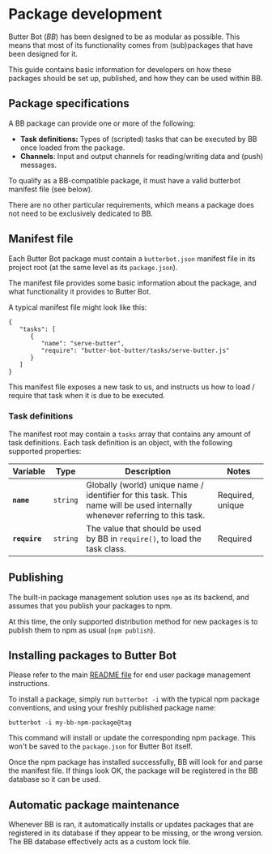 # Package development

Butter Bot (*BB*) has been designed to be as modular as possible. This means that most of its functionality comes from (sub)packages that have been designed for it.

This guide contains basic information for developers on how these packages should be set up, published, and how they can be used within BB.

## Package specifications

A BB package can provide one or more of the following:

 - **Task definitions:** Types of (scripted) tasks that can be executed by BB once loaded from the package.
 - **Channels**: Input and output channels for reading/writing data and (push) messages.

To qualify as a BB-compatible package, it must have a valid butterbot manifest file (see below).

There are no other particular requirements, which means a package does not need to be exclusively dedicated to BB. 

## Manifest file

Each Butter Bot package must contain a `butterbot.json` manifest file in its project root (at the same level as its `package.json`).

The manifest file provides some basic information about the package, and what functionality it provides to Butter Bot.

A typical manifest file might look like this:

    {  
       "tasks": [  
          {  
             "name": "serve-butter",
             "require": "butter-bot-butter/tasks/serve-butter.js"
          }
       ]
    }
    
This manifest file exposes a new task to us, and instructs us how to load / require that task when it is due to be executed.
    
### Task definitions

The manifest root may contain a `tasks` array that contains any amount of task definitions. Each task definition is an object, with the following supported properties:

|Variable|Type|Description|Notes|
|----|----|-------|-----|
|**`name`**|`string`|Globally (world) unique name / identifier for this task. This name will be used internally whenever referring to this task.|Required, unique|
|**`require`**|`string`|The value that should be used by BB in `require()`, to load the task class.|Required| 

## Publishing

The built-in package management solution uses `npm` as its backend, and assumes that you publish your packages to npm.

At this time, the only supported distribution method for new packages is to publish them to npm as usual (`npm publish`).

## Installing packages to Butter Bot

Please refer to the main [README file](../README.md) for end user package management instructions.

To install a package, simply run `butterbot -i` with the typical npm package conventions, and using your freshly published package name:

    butterbot -i my-bb-npm-package@tag

This command will install or update the corresponding npm package. This won't be saved to the `package.json` for Butter Bot itself.

Once the npm package has installed successfully, BB will look for and parse the manifest file. If things look OK, the package will be registered in the BB database so it can be used.

## Automatic package maintenance 

Whenever BB is ran, it automatically installs or updates packages that are registered in its database if they appear to be missing, or the wrong version. The BB database effectively acts as a custom lock file. 

 